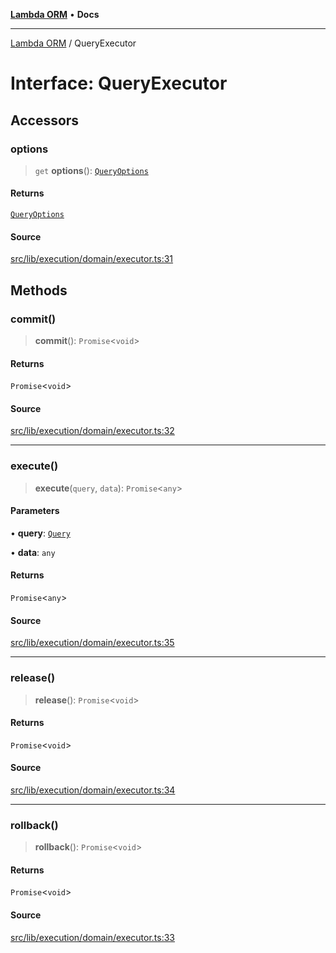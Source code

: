 [**Lambda ORM**](../README.md) • **Docs**

***

[Lambda ORM](../README.md) / QueryExecutor

# Interface: QueryExecutor

## Accessors

### options

> `get` **options**(): [`QueryOptions`](QueryOptions.md)

#### Returns

[`QueryOptions`](QueryOptions.md)

#### Source

[src/lib/execution/domain/executor.ts:31](https://github.com/lambda-orm/lambdaorm/blob/15952b17a2af20fc678f913dd5cbf226a467196b/src/lib/execution/domain/executor.ts#L31)

## Methods

### commit()

> **commit**(): `Promise`\<`void`\>

#### Returns

`Promise`\<`void`\>

#### Source

[src/lib/execution/domain/executor.ts:32](https://github.com/lambda-orm/lambdaorm/blob/15952b17a2af20fc678f913dd5cbf226a467196b/src/lib/execution/domain/executor.ts#L32)

***

### execute()

> **execute**(`query`, `data`): `Promise`\<`any`\>

#### Parameters

• **query**: [`Query`](../classes/Query.md)

• **data**: `any`

#### Returns

`Promise`\<`any`\>

#### Source

[src/lib/execution/domain/executor.ts:35](https://github.com/lambda-orm/lambdaorm/blob/15952b17a2af20fc678f913dd5cbf226a467196b/src/lib/execution/domain/executor.ts#L35)

***

### release()

> **release**(): `Promise`\<`void`\>

#### Returns

`Promise`\<`void`\>

#### Source

[src/lib/execution/domain/executor.ts:34](https://github.com/lambda-orm/lambdaorm/blob/15952b17a2af20fc678f913dd5cbf226a467196b/src/lib/execution/domain/executor.ts#L34)

***

### rollback()

> **rollback**(): `Promise`\<`void`\>

#### Returns

`Promise`\<`void`\>

#### Source

[src/lib/execution/domain/executor.ts:33](https://github.com/lambda-orm/lambdaorm/blob/15952b17a2af20fc678f913dd5cbf226a467196b/src/lib/execution/domain/executor.ts#L33)

